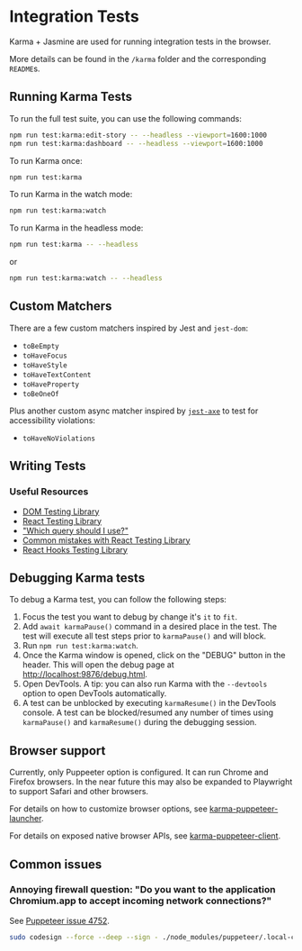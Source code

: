# Integration Tests

Karma + Jasmine are used for running integration tests in the browser.

More details can be found in the `/karma` folder and the corresponding `README`s.

## Running Karma Tests

To run the full test suite, you can use the following commands:

```bash
npm run test:karma:edit-story -- --headless --viewport=1600:1000
npm run test:karma:dashboard -- --headless --viewport=1600:1000
```

To run Karma once:

```sh
npm run test:karma
```

To run Karma in the watch mode:

```sh
npm run test:karma:watch
```

To run Karma in the headless mode:

```sh
npm run test:karma -- --headless
```

or

```sh
npm run test:karma:watch -- --headless
```

## Custom Matchers

There are a few custom matchers inspired by Jest and `jest-dom`:

* `toBeEmpty`
* `toHaveFocus`
* `toHaveStyle`
* `toHaveTextContent`
* `toHaveProperty`
* `toBeOneOf`

Plus another custom async matcher inspired by [`jest-axe`](https://github.com/nickcolley/jest-axe) to test for accessibility violations:

* `toHaveNoViolations`

## Writing Tests

### Useful Resources

* [DOM Testing Library](https://testing-library.com/docs/dom-testing-library/intro)
* [React Testing Library](https://testing-library.com/docs/react-testing-library/intro)
* ["Which query should I use?"](https://testing-library.com/docs/guide-which-query)
* [Common mistakes with React Testing Library](https://kentcdodds.com/blog/common-mistakes-with-react-testing-library)
* [React Hooks Testing Library](https://react-hooks-testing-library.com/)

## Debugging Karma tests

To debug a Karma test, you can follow the following steps:

1. Focus the test you want to debug by change it's `it` to `fit`.
2. Add `await karmaPause()` command in a desired place in the test. The test
will execute all test steps prior to `karmaPause()` and will block.
3. Run `npm run test:karma:watch`.
4. Once the Karma window is opened, click on the "DEBUG" button in the header.
This will open the debug page at [http://localhost:9876/debug.html](http://localhost:9876/debug.html).
5. Open DevTools. A tip: you can also run Karma with the `--devtools` option
to open DevTools automatically.
6. A test can be unblocked by executing `karmaResume()` in the DevTools console.
A test can be blocked/resumed any number of times using `karmaPause()` and
`karmaResume()` during the debugging session.

## Browser support

Currently, only Puppeeter option is configured. It can run Chrome and Firefox browsers.
In the near future this may also be expanded to Playwright to support Safari and other
browsers.

For details on how to customize browser options, see [karma-puppeteer-launcher](./karma-puppeteer-launcher/README.md).

For details on exposed native browser APIs, see [karma-puppeteer-client](./karma-puppeteer-client/README.md).

## Common issues

### Annoying firewall question: "Do you want to the application Chromium.app to accept incoming network connections?"

See [Puppeteer issue 4752](https://github.com/puppeteer/puppeteer/issues/4752).

```sh
sudo codesign --force --deep --sign - ./node_modules/puppeteer/.local-chromium/mac-*/chrome-mac/Chromium.app
```
